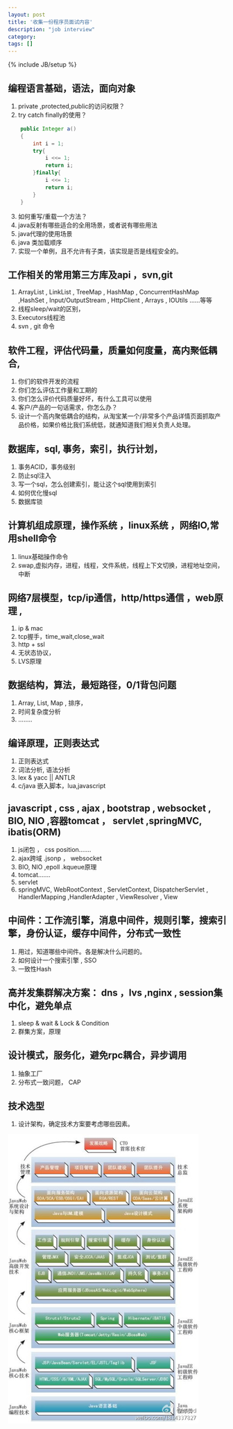 ```yaml
---
layout: post
title: '收集一份程序员面试内容'
description: "job interview"
category: 
tags: []
---
```

{% include JB/setup %}

## 编程语言基础，语法，面向对象

1. private ,protected,public的访问权限？
2. try catch finally的使用？
```java 
	public Integer a()
	{
		int i = 1;
		try{
			i <<= 1;
			return i;
		}finally{
			i <<= 1;
			return i;
		}
	}
```
3. 如何重写/重载一个方法？
4. java反射有哪些适合的全用场景，或者说有哪些用法
5. java代理的使用场景
6. java 类加载顺序
7. 实现一个单例，且不允许有子类，该实现是否是线程安全的。

## 工作相关的常用第三方库及api ，svn,git
1. ArrayList , LinkList , TreeMap , HashMap , ConcurrentHashMap ,HashSet , Input/OutputStream , HttpClient , Arrays , IOUtils ......等等
2. 线程sleep/wait的区别，
3. Executors线程池
5. svn , git  命令

## 软件工程，评估代码量，质量如何度量，高内聚低耦合,
1. 你们的软件开发的流程
2. 你们怎么评估工作量和工期的
3. 你们怎么评价代码质量好坏，有什么工具可以使用
4. 客户/产品的一句话需求，你怎么办？
5. 设计一个高内聚低耦合的结构，从淘宝某一个/非常多个产品详情页面抓取产品价格，如果价格比我们系统低，就通知道我们相关负责人处理。

## 数据库，sql, 事务，索引，执行计划，
1. 事务ACID，事务级别
2. 防止sql注入
3. 写一个sql，怎么创建索引，能让这个sql使用到索引
4. 如何优化慢sql
5. 数据库锁

## 计算机组成原理，操作系统 ，linux系统 ，网络IO,常用shell命令
1. linux基础操作命令
2. swap,虚拟内存，进程，线程，文件系统，线程上下文切换，进程地址空间，中断

## 网络7层模型，tcp/ip通信，http/https通信 ，web原理 ,
1. ip & mac 
2. tcp握手，time_wait,close_wait
3. http + ssl 
4. 无状态协议， 
2. LVS原理

## 数据结构，算法，最短路径，0/1背包问题
1. Array, List, Map , 排序，
2. 时间复杂度分析
3. ........

## 编译原理，正则表达式
1. 正则表达式
2. 词法分析, 语法分析
3. lex & yacc || ANTLR 
4. c/java 嵌入脚本，lua,javascript

## javascript , css , ajax , bootstrap , websocket , BIO, NIO ,容器tomcat ， servlet ,springMVC, ibatis\(ORM\)
1. js闭包 ， css position.......
2. ajax跨域 .jsonp ， websocket
3. BIO, NIO ,epoll .kqueue原理
4. tomcat.......
5. servlet
6. springMVC, WebRootContext , ServletContext, DispatcherServlet , HandlerMapping ,HandlerAdapter , ViewResolver , View


## 中间件：工作流引擎，消息中间件，规则引擎，搜索引擎，身份认证，缓存中间件，分布式一致性
1. 用过，知道哪些中间件。各是解决什么问题的。
2. 如何设计一个搜索引擎 , SSO
3. 一致性Hash

## 高并发集群解决方案： dns ，lvs ,nginx , session集中化，避免单点
1. sleep & wait & Lock & Condition
2. 群集方案，原理

## 设计模式，服务化，避免rpc耦合，异步调用
1. 抽象工厂
2. 分布式一致问题， CAP 

## 技术选型
1. 设计架构，确定技术方案要考虑哪些因素。

<img alt="" src="/assets/images/1346772758_9859.jpg" />